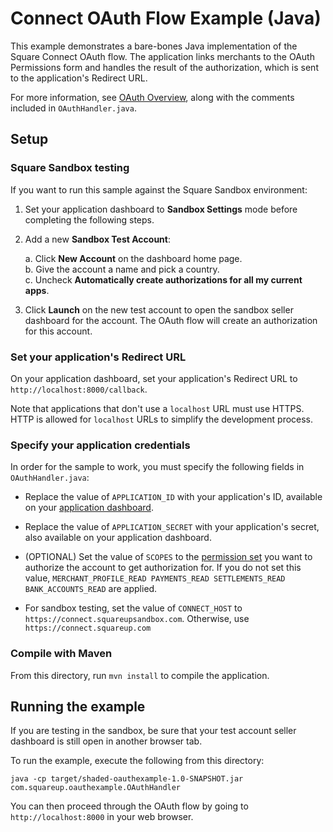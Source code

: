 # Connect OAuth Flow Example (Java)

This example demonstrates a bare-bones Java implementation of the Square Connect
OAuth flow. The application links merchants to the OAuth Permissions form and
handles the result of the authorization, which is sent to the application's Redirect URL.

For more information, see [OAuth Overview](https://docs.connect.squareup.com/api/oauth#oauth-overview),
along with the comments included in `OAuthHandler.java`.

## Setup

### Square Sandbox testing
If you want to run this sample against the Square Sandbox environment:

1. Set your application dashboard to **Sandbox Settings** mode before completing
the following steps.
1. Add a new **Sandbox Test Account**:

   a. Click **New Account** on the dashboard home page.<br>
   b. Give the account a name and pick a country. <br>
   c. Uncheck **Automatically create authorizations for all my current apps**.<br>

1. Click **Launch** on the new test account to open the sandbox seller dashboard
for the account. The OAuth flow will create an authorization for this account.

### Set your application's Redirect URL

On your application dashboard, set your application's Redirect URL to
`http://localhost:8000/callback`.

Note that applications that don't use a `localhost` URL must use HTTPS. HTTP is
allowed for `localhost` URLs to simplify the development process.

### Specify your application credentials

In order for the sample to work, you must specify the following fields in `OAuthHandler.java`:

* Replace the value of `APPLICATION_ID` with your application's ID, available on your
[application dashboard](https://connect.squareup.com/apps).

* Replace the value of `APPLICATION_SECRET` with your application's secret, also
available on your application dashboard.

* (OPTIONAL) Set the value of `SCOPES` to the [permission set](../OAuthPermissions.md) you
want to authorize the account to get authorization for. If you do not set this value,
`MERCHANT_PROFILE_READ PAYMENTS_READ SETTLEMENTS_READ BANK_ACCOUNTS_READ` are applied.
* For sandbox testing, set the value of `CONNECT_HOST` to `https://connect.squareupsandbox.com`.
Otherwise, use `https://connect.squareup.com`

### Compile with Maven

From this directory, run `mvn install` to compile the application.

## Running the example

If you are testing in the sandbox, be sure that your test account seller dashboard
is still open in another browser tab.

To run the example, execute the following from this directory:

    java -cp target/shaded-oauthexample-1.0-SNAPSHOT.jar com.squareup.oauthexample.OAuthHandler

You can then proceed through the OAuth flow by going to `http://localhost:8000`
in your web browser.